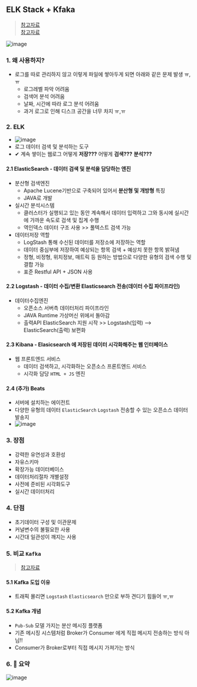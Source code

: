 ## ELK Stack + Kfaka
> [참고자료](https://pearlluck.tistory.com/583) <br>
> [참고자료](https://elastic-stack.readthedocs.io/en/latest/e2e_kafkapractices.html)


![image](https://user-images.githubusercontent.com/61215550/178900123-a36ce213-07da-4467-ade3-ce7688f90bf1.png)

### 1. 왜 사용하지?
- 로그를 따로 관리하지 않고 이렇게 파일에 쌓아두게 되면 아래와 같은 문제 발생 ㅠ,ㅠ
  - 로그레벨 파악 어려움
  - 검색어 분석 어려움
  - 날짜, 시간에 따라 로그 분석 어려움
  - 과거 로그로 인해 디스크 공간을 너무 차지 ㅠ,ㅠ

### 2. ELK
- ![image](https://user-images.githubusercontent.com/61215550/178898525-8c0d8687-4503-4ac7-af30-a8b8f3a63709.png)
- 로그 데이터 검색 및 분석하는 도구
 - ✔ 계속 쌓이는 웹로그 어떻게 __저장???__ 어떻게 **검색???** **분석???** 
#### 2.1 ElasticSearch - 데이터 검색 및 분석을 담당하는 엔진
- 분산형 검색엔진
  - Apache Lucene기반으로 구축되어 있어서 **분산형 및 개방형** 특징
  - JAVA로 개발
- 실시간 분석시스템 
  - 클러스터가  실행되고 있는 동안 계속해서 데이터 입력하고 그와 동시에 실시간에 가까운 속도로 검색 및 집계 수행
  - 역인덱스 데이터 구조 사용 >> 풀텍스트 검색 가능
- 데이터저장 역할
  - LogStash 통해 수신된 데이터를 저장소에 저장하는 역할
  - 데이터 중심부에 저장하여 예상되는 항목 검색 + 예상치 못한 항목 밝혀냄
  - 정형, 비정형, 위치정보, 매트릭 등 원하는 방법으로 다양한 유형의 검색 수행 및 결합 가능
  - 표준 Restful API + JSON 사용
#### 2.2 Logstash - 데이터 수집/변환 Elasticsearch 전송(데이터 수집 파이프라인)
- 데이터수집엔진
  - 오픈소스 서버측 데이터처리 파이프라인
  - JAVA Runtime 가상머신 위에서 돌아감
  - 출력API  ElasticSearch 지원 시작 >> Logstash(입력) --> ElasticSearch(출력) 보편화
#### 2.3 Kibana - Elasicsearch 에 저장된 데이터 시각화해주는 웹 인터페이스 
- 웹 프론트엔드 서비스
  - 데이터 검색하고, 시각화하는 오픈소스 프론트엔드 서비스
  - 시각화 담당 `HTML + JS` 엔진

#### 2.4 (추가) Beats
- 서버에 설치하는 에이전트
- 다양한 유형의 데이터 `ElasticSearch` `Logstash` 전송할 수 있는 오픈소스 데이터발송지
- ![image](https://user-images.githubusercontent.com/61215550/178899417-afc09a7f-1f36-4479-98d6-12b33a175450.png) 

### 3. 장점
- 강력한 유연성과 호환성
- 자유스키마
- 확장가능 데이터베이스
- 데이터처리절차 개별설정
- 사전에 준비된 시각화도구
- 실시간 데이터처리

### 4. 단점
- 초기데이터 구성 및 이관문제
- 커널변수의 불필요한 사용
- 시간대 일관성이 깨지는 사용

### 5. 비교 `Kafka` 
> [참고자료](https://mygumi.tistory.com/400)
#### 5.1 Kafka 도입 이유
- 트래픽 몰리면 `Logstash` `Elasticsearch` 만으로 부하 견디기 힘들어 ㅠ,ㅠ

#### 5.2 Kafka 개념 
- `Pub-Sub` 모델 가지는 분산 메시징 플랫폼
- 기존 메시징 시스템처럼 Broker가 Consumer 에게 직접 메시지 전송하는 방식 아님!!
- Consumer가 Broker로부터 직접 메시지 가져가는 방식

### 6. 📌 요약
![image](https://user-images.githubusercontent.com/61215550/178904829-d1647cdf-2318-4086-a2c0-5aef90eaa059.png)
